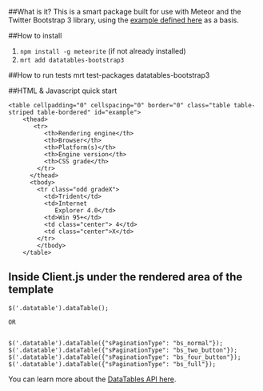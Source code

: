 ##What is it?
This is a smart package built for use with Meteor and the Twitter Bootstrap 3 library, using the [example defined here](https://github.com/Jowin/Datatables-Bootstrap3) as a basis.

##How to install
1. `npm install -g meteorite` (if not already installed)
2. `mrt add datatables-bootstrap3`

##How to run tests
mrt test-packages datatables-bootstrap3

##HTML & Javascript quick start
    
    <table cellpadding="0" cellspacing="0" border="0" class="table table-striped table-bordered" id="example">
        <thead>
           <tr>
              <th>Rendering engine</th>
              <th>Browser</th>
              <th>Platform(s)</th>
              <th>Engine version</th>
              <th>CSS grade</th>
            </tr>
          </thead>
          <tbody>
            <tr class="odd gradeX">
              <td>Trident</td>
              <td>Internet
                 Explorer 4.0</td>
              <td>Win 95+</td>
              <td class="center"> 4</td>
              <td class="center">X</td>
            </tr>
            </tbody>
        </table>

##
## Inside Client.js under the rendered area of the template
    $('.datatable').dataTable();
    
    OR
    
    
    $('.datatable').dataTable({"sPaginationType": "bs_normal"});    
    $('.datatable').dataTable({"sPaginationType": "bs_two_button"});
    $('.datatable').dataTable({"sPaginationType": "bs_four_button"});
    $('.datatable').dataTable({"sPaginationType": "bs_full"});
    
You can learn more about the [DataTables API here](http://datatables.net/index).
